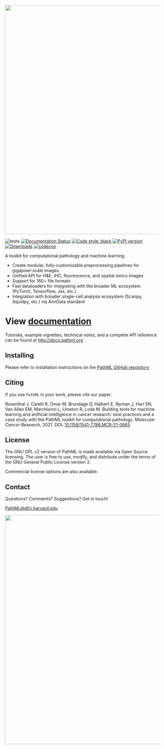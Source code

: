 <img src="https://raw.githubusercontent.com/Dana-Farber-AIOS/pathml/master/docs/source/_static/images/overview.png" width="750">

![tests](https://github.com/Dana-Farber-AIOS/pathml/actions/workflows/tests-conda.yml/badge.svg)
[![Documentation Status](https://readthedocs.org/projects/pathml/badge/?version=latest)](https://pathml.readthedocs.io/en/latest/?badge=latest)
[![Code style: black](https://img.shields.io/badge/code%20style-black-000000.svg)](https://github.com/psf/black)
[![PyPI version](https://img.shields.io/pypi/v/pathml)](https://pypi.org/project/pathml/)
[![Downloads](https://pepy.tech/badge/pathml)](https://pepy.tech/project/pathml)
[![codecov](https://codecov.io/github/Dana-Farber-AIOS/pathml/branch/master/graph/badge.svg?token=UHSQPTM28Y)](https://codecov.io/github/Dana-Farber-AIOS/pathml)


A toolkit for computational pathology and machine learning.  

* Create modular, fully-customizable preprocessing pipelines for gigapixel-scale images
* Unified API for H&E, IHC, fluorescence, and spatial omics images
* Support for 160+ file formats
* Fast dataloaders for integrating with the broader ML ecosystem (PyTorch, Tensorflow, Jax, etc.)
* Integration with broader single-cell analysis ecosystem (Scanpy, Squidpy, etc.) via AnnData standard

# **View [documentation](https://pathml.readthedocs.io/en/latest/)**

Tutorials, example vignettes, technical notes, and a complete API reference can be found at http://docs.pathml.org

## **Installing**

Please refer to installation instructions on the [PathML GitHub repository](https://github.com/Dana-Farber-AIOS/pathml)

## **Citing**

If you use `PathML` in your work, please cite our paper:

Rosenthal J, Carelli R, Omar M, Brundage D, Halbert E, Nyman J, Hari SN, Van Allen EM, Marchionni L, Umeton R, Loda M. 
Building tools for machine learning and artificial intelligence in cancer research: best practices and a case study 
with the PathML toolkit for computational pathology. *Molecular Cancer Research*, 2021. 
DOI: [10.1158/1541-7786.MCR-21-0665](https://doi.org/10.1158/1541-7786.MCR-21-0665)

## **License**

The GNU GPL v2 version of PathML is made available via Open Source licensing.
The user is free to use, modify, and distribute under the terms of the GNU General Public License version 2.

Commercial license options are also available.

## **Contact**

Questions? Comments? Suggestions? Get in touch!

[PathML@dfci.harvard.edu](mailto:PathML@dfci.harvard.edu)

<img src="https://raw.githubusercontent.com/Dana-Farber-AIOS/pathml/master/docs/source/_static/images/dfci_cornell_joint_logos.png" width="750"> 
